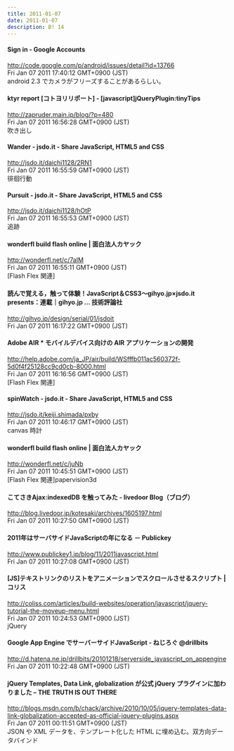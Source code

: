 ```yaml
---
title: 2011-01-07
date: 2011-01-07
description: B! 14
---
```


#### Sign in - Google Accounts
http://code.google.com/p/android/issues/detail?id=13766<br>
Fri Jan 07 2011 17:40:12 GMT+0900 (JST)<br>
android 2.3 でカメラがフリーズすることがあるらしい。


#### ktyr report [コトヨリリポート]  -   [javascript]jQueryPlugin:tinyTips
http://zapruder.main.jp/blog/?p=480<br>
Fri Jan 07 2011 16:56:28 GMT+0900 (JST)<br>
吹き出し


#### Wander - jsdo.it - Share JavaScript, HTML5 and CSS
http://jsdo.it/daichi1128/2RN1<br>
Fri Jan 07 2011 16:55:59 GMT+0900 (JST)<br>
徘徊行動


#### Pursuit - jsdo.it - Share JavaScript, HTML5 and CSS
http://jsdo.it/daichi1128/hOtP<br>
Fri Jan 07 2011 16:55:53 GMT+0900 (JST)<br>
追跡


#### wonderfl build flash online | 面白法人カヤック
http://wonderfl.net/c/7aIM<br>
Fri Jan 07 2011 16:55:11 GMT+0900 (JST)<br>
[Flash Flex 関連]


#### 読んで覚える，触って体験！JavaScript＆CSS3～gihyo.jp×jsdo.it presents：連載｜gihyo.jp … 技術評論社
http://gihyo.jp/design/serial/01/jsdoit<br>
Fri Jan 07 2011 16:17:22 GMT+0900 (JST)<br>


#### Adobe AIR * モバイルデバイス向けの AIR アプリケーションの開発
http://help.adobe.com/ja_JP/air/build/WSfffb011ac560372f-5d0f4f25128cc9cd0cb-8000.html<br>
Fri Jan 07 2011 16:16:56 GMT+0900 (JST)<br>
[Flash Flex 関連]


#### spinWatch - jsdo.it - Share JavaScript, HTML5 and CSS
http://jsdo.it/keiji.shimada/pxby<br>
Fri Jan 07 2011 10:46:17 GMT+0900 (JST)<br>
canvas 時計


#### wonderfl build flash online | 面白法人カヤック
http://wonderfl.net/c/juNb<br>
Fri Jan 07 2011 10:45:51 GMT+0900 (JST)<br>
[Flash Flex 関連]papervision3d


#### こてさきAjax:indexedDB を触ってみた - livedoor Blog（ブログ）
http://blog.livedoor.jp/kotesaki/archives/1605197.html<br>
Fri Jan 07 2011 10:27:50 GMT+0900 (JST)<br>


#### 2011年はサーバサイドJavaScriptの年になる － Publickey
http://www.publickey1.jp/blog/11/2011javascript.html<br>
Fri Jan 07 2011 10:27:08 GMT+0900 (JST)<br>


####   [JS]テキストリンクのリストをアニメーションでスクロールさせるスクリプト | コリス
http://coliss.com/articles/build-websites/operation/javascript/jquery-tutorial-the-moveup-menu.html<br>
Fri Jan 07 2011 10:24:53 GMT+0900 (JST)<br>
jQuery


#### Google App Engine でサーバーサイドJavaScript - ねじろぐ @drillbits
http://d.hatena.ne.jp/drillbits/20101218/serverside_javascript_on_appengine<br>
Fri Jan 07 2011 10:22:48 GMT+0900 (JST)<br>


#### jQuery Templates, Data Link, globalization が公式 jQuery プラグインに加わりました – THE TRUTH IS OUT THERE
http://blogs.msdn.com/b/chack/archive/2010/10/05/jquery-templates-data-link-globalization-accepted-as-official-jquery-plugins.aspx<br>
Fri Jan 07 2011 00:11:51 GMT+0900 (JST)<br>
JSON や XML データを、テンプレート化した HTML に埋め込む。双方向データバインド


